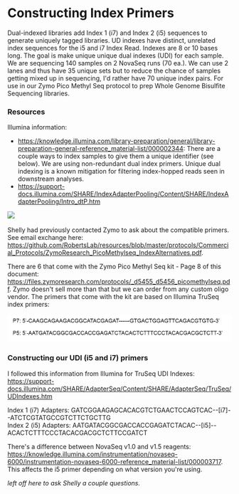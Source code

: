 # Constructing Index Primers 

Dual-indexed libraries add Index 1 (i7) and Index 2 (i5) sequences to generate uniquely tagged libraries. UD indexes have distinct, unrelated index sequences for the i5 and i7 Index Read. Indexes are 8 or 10 bases long. The goal is make unique unique dual indexes (UDI) for each sample. We are sequencing 140 samples on 2 NovaSeq runs (70 ea.). We can use 2 lanes and thus have 35 unique sets but to reduce the chance of samples getting mixed up in sequencing, I'd rather have 70 unique index pairs. For use in our Zymo Pico Methyl Seq protocol to prep Whole Genome Bisulfite Sequencing libraries. 


### Resources 

Illumina information: 
- https://knowledge.illumina.com/library-preparation/general/library-preparation-general-reference_material-list/000002344: There are a couple ways to index samples to give them a unique identifier (see below). We are using non-redundant dual index primers. Unique dual indexing is a known mitigation for filtering index-hopped reads seen in downstream analyses.   
- https://support-docs.illumina.com/SHARE/IndexAdapterPooling/Content/SHARE/IndexAdapterPooling/Intro_dtP.htm 

![](https://298777846-files.gitbook.io/~/files/v0/b/gitbook-x-prod.appspot.com/o/spaces%2FGM9W2DuBTgEXv1ClCm8H%2Fuploads%2Fgit-blob-00b3b29c9f0da2e89fea3792fae389344e364f25%2Fimage1.png?alt=media)

Shelly had previously contacted Zymo to ask about the compatible primers. See email exchange here: https://github.com/RobertsLab/resources/blob/master/protocols/Commercial_Protocols/ZymoResearch_PicoMethylseq_IndexAlternatives.pdf. 

There are 6 that come with the Zymo Pico Methyl Seq kit - Page 8 of this document: https://files.zymoresearch.com/protocols/_d5455_d5456_picomethylseq.pdf. Zymo doesn't sell more than that but we can order from any custom oligo vendor. The primers that come with the kit are based on Illumina TruSeq index primers:

![](https://github.com/emmastrand/GMGI_Notebook/blob/main/images/UDI%20oligo%20index%20primers.png?raw=true)

### Constructing our UDI (i5 and i7) primers 

I followed this information from Illumina for TruSeq UDI Indexes: https://support-docs.illumina.com/SHARE/AdapterSeq/Content/SHARE/AdapterSeq/TruSeq/UDIndexes.htm 

Index 1 (i7) Adapters: GATCGGAAGAGCACACGTCTGAACTCCAGTCAC--[i7]--ATCTCGTATGCCGTCTTCTGCTTG  
Index 2 (i5) Adapters: AATGATACGGCGACCACCGAGATCTACAC--[i5]--ACACTCTTTCCCTACACGACGCTCTTCCGATCT  

There's a difference between NovaSeq v1.0 and v1.5 reagents: https://knowledge.illumina.com/instrumentation/novaseq-6000/instrumentation-novaseq-6000-reference_material-list/000003717. This affects the i5 primer depending on what version you're using. 

*left off here to ask Shelly a couple questions.* 
